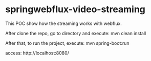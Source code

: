 # springwebflux-video-streaming

This POC show how the streaming works with webflux.

After clone the repo, go to directory and execute:
mvn clean install

After that, to run the project, execute:
mvn spring-boot:run

access: http://localhost:8080/